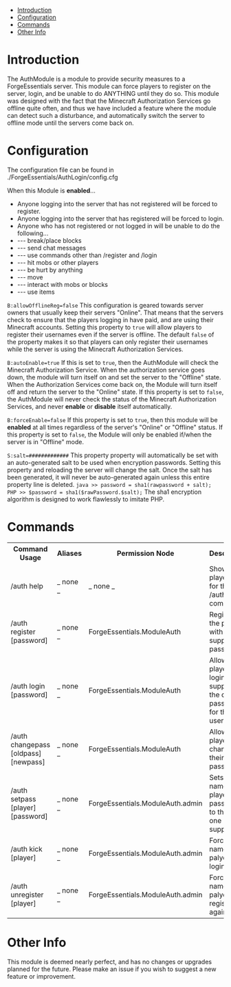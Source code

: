 * [Introduction](#intro)
* [Configuration](#config)
* [Commands](#command)
* [Other Info](#other)

# Introduction <a name="inro"></a>
The AuthModule is a module to provide security measures to a ForgeEssentials server. This module can force players to register on the server, login, and be unable to do ANYTHING until they do so. This module was designed with the fact that the Minecraft Authorization Services go offline quite often, and thus we have included a feature where the module can detect such a disturbance, and automatically switch the server to offline mode until the servers come back on.

# Configuration <a name="config"></a>
The configuration file can be found in ./ForgeEssentials/AuthLogin/config.cfg

When this Module is **enabled**...
* Anyone logging into the server that has not registered will be forced to register.
* Anyone logging into the server that has registered will be forced to login.
* Anyone who has not registered or not logged in will be unable to do the following...
* --- break/place blocks
* --- send chat messages
* --- use commands other than /register and /login
* --- hit mobs or other players
* --- be hurt by anything
* --- move
* --- interact with mobs or blocks
* --- use items

`B:allowOfflineReg=false`
This configuration is geared towards server owners that usually keep their servers "Online". That means that the servers check to ensure that the players logging in have paid, and are using their Minecraft accounts. Setting this property to `true` will allow players to register their usernames even if the server is offline. The default `false` of the property makes it so that players can only register their usernames while the server is using the Minecraft Authorization Services.

`B:autoEnable=true`
If this is set to `true`, then the AuthModule will check the Minecraft Authorization Service. When the authorization service goes down, the module will turn itself on and set the server to the "Offline" state. When the Authorization Services come back on, the Module will turn itself off and return the server to the "Online" state. If this property is set to `false`, the AuthModule will never check the status of the Minecraft Authorization Services, and never **enable** or **disable** itself automatically.

`B:forceEnable=false`
If this property is set to `true`, then this module will be **enabled** at all times regardless of the server's "Online" or "Offline" status. If this property is set to `false`, the Module will only be enabled if/when the server is in "Offline" mode.

`S:salt=#############`
This property property will automatically be set with an auto-generated salt to be used when encryption passwords. Setting this property and reloading the server will change the salt. Once the salt has been generated, it will never be auto-generated again unless this entire property line is deleted.
`java >> password = sha1(rawpassword + salt);`
` PHP >> $password = sha1($rawPassword.$salt);`
The sha1 encryption algorithm is designed to work flawlessly to imitate PHP.

# Commands <a name="command"></a>
<table>
	<tr>
		<th>Command Usage</th>
		<th>Aliases</th>
		<th>Permission Node</th>
		<th>Description</th>
	</tr>
	<tr>
		<td>/auth help</td>
		<td> _ none _</td>
		<td> _ none _</td>
		<td>Shows the player help for the <br /> /auth command</td>
	</tr>
	<tr>
		<td>/auth register [password]</td>
		<td> _ none _</td>
		<td>ForgeEssentials.ModuleAuth</td>
		<td>Registers the player with the <br /> supplied password</td>
	</tr>
	<tr>
		<td>/auth login [password]</td>
		<td> _ none _</td>
		<td>ForgeEssentials.ModuleAuth</td>
		<td>Allows the player to login if they supply <br /> the correct password for their username</td>
	</tr>
	<tr>
		<td>/auth changepass [oldpass] [newpass]</td>
		<td> _ none _</td>
		<td> ForgeEssentials.ModuleAuth</td>
		<td>Allows the player to change their password</td>
	</tr>
	<tr>
		<td>/auth setpass [player] [password]</td>
		<td> _ none _</td>
		<td>ForgeEssentials.ModuleAuth.admin</td>
		<td>Sets the named players password to the <br /> one supplied</td>
	</tr>
	<tr>
		<td>/auth kick [player]</td>
		<td> _ none _</td>
		<td> ForgeEssentials.ModuleAuth.admin</td>
		<td>Forces the named palyer to login again</td>
	</tr>
	<tr>
		<td>/auth unregister [player]</td>
		<td> _ none _</td>
		<td> ForgeEssentials.ModuleAuth.admin</td>
		<td>Forces the named palyer to register again</td>
	</tr>
</table>


# Other Info <a name="other"></a>
This module is deemed nearly perfect, and has no changes or upgrades planned for the future. Please make an issue if you wish to suggest a new feature or improvement.